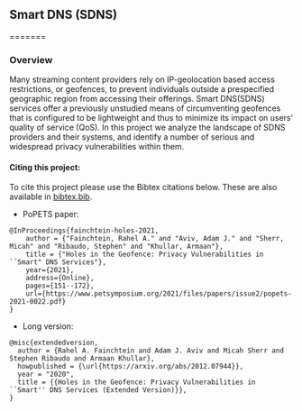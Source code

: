 ## Smart DNS (SDNS)
=======

### Overview
Many streaming content providers rely on IP-geolocation based access restrictions, or geofences, to prevent individuals outside a prespecified geographic region from accessing their offerings. Smart DNS(SDNS) services offer a previously unstudied means of circumventing geofences that is configured to be lightweight and thus to minimize its impact on users' quality of service (QoS). 
In this project we analyze the landscape of SDNS providers and their systems, and identify a number of serious and widespread privacy vulnerabilities within them. 










#### Citing this project:
To cite this project please use the Bibtex citations below. These are also available in [bibtex.bib](https://github.com/smartdnsstudy/projectPage/blob/main/citation.bib).
- PoPETS paper:
```
@InProceedings{fainchtein-holes-2021,
	author = {"Fainchtein, Rahel A." and "Aviv, Adam J." and "Sherr, Micah" and "Ribaudo, Stephen" and "Khullar, Armaan"},
	title = {"Holes in the Geofence: Privacy Vulnerabilities in ``Smart" DNS Services"},
	year={2021},
	address={Online},
	pages={151--172},
	url={https://www.petsymposium.org/2021/files/papers/issue2/popets-2021-0022.pdf}
}
```
- Long version: 
```
@misc{extendedversion,
  author = {Rahel A. Fainchtein and Adam J. Aviv and Micah Sherr and Stephen Ribaudo and Armaan Khullar},
  howpublished = {\url{https://arxiv.org/abs/2012.07944}},
  year = "2020",
  title = {{Holes in the Geofence: Privacy Vulnerabilities in ``Smart'' DNS Services (Extended Version)}},
}
```

